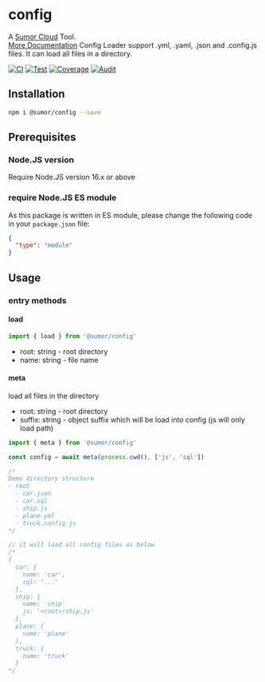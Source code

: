 # config

A [Sumor Cloud](https://sumor.cloud) Tool.  
[More Documentation](https://sumor.cloud/config)
Config Loader support .yml, .yaml, .json and .config.js files. It can load all files in a directory.

[![CI](https://github.com/sumor-cloud/config/actions/workflows/ci.yml/badge.svg)](https://github.com/sumor-cloud/config/actions/workflows/ci.yml)
[![Test](https://github.com/sumor-cloud/config/actions/workflows/ut.yml/badge.svg)](https://github.com/sumor-cloud/config/actions/workflows/ut.yml)
[![Coverage](https://github.com/sumor-cloud/config/actions/workflows/coverage.yml/badge.svg)](https://github.com/sumor-cloud/config/actions/workflows/coverage.yml)
[![Audit](https://github.com/sumor-cloud/config/actions/workflows/audit.yml/badge.svg)](https://github.com/sumor-cloud/config/actions/workflows/audit.yml)

## Installation

```bash
npm i @sumor/config --save
```

## Prerequisites

### Node.JS version

Require Node.JS version 16.x or above

### require Node.JS ES module

As this package is written in ES module,
please change the following code in your `package.json` file:

```json
{
  "type": "module"
}
```

## Usage

### entry methods

#### load

```js
import { load } from '@sumor/config'
```

- root: string - root directory
- name: string - file name

#### meta

load all files in the directory

- root: string - root directory
- suffix: string - object suffix which will be load into config (js will only load path)

```js
import { meta } from '@sumor/config'

const config = await meta(process.cwd(), ['js', 'sql'])

/*
Demo directory structure
- root
  - car.json
  - car.sql
  - ship.js
  - plane.yml
  - truck.config.js
*/

// it will load all config files as below
/*
{
  car: {
    name: 'car',
    sql: "..."
  },
  ship: {
    name: 'ship'
    js: '<root>/ship.js'
  },
  plane: {
    name: 'plane'
  },
  truck: {
    name: 'truck'
  }
*/
```
